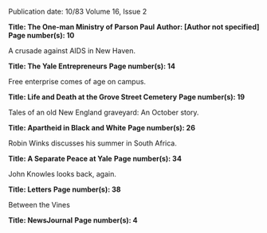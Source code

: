 Publication date: 10/83
Volume 16, Issue 2

**Title: The One-man Ministry of Parson Paul**
**Author: [Author not specified]**
**Page number(s): 10**


A crusade against AIDS in New Haven.



**Title: The Yale Entrepreneurs**
**Page number(s): 14**


Free enterprise comes of age on campus.



**Title: Life and Death at the Grove Street Cemetery**
**Page number(s): 19**


Tales of an old New England graveyard: An October story.



**Title: Apartheid in Black and White**
**Page number(s): 26**




Robin Winks discusses his summer in South Africa.



**Title: A Separate Peace at Yale**
**Page number(s): 34**


John Knowles looks back, again.



**Title: Letters**
**Page number(s): 38**


Between the Vines



**Title: NewsJournal**
**Page number(s): 4**
